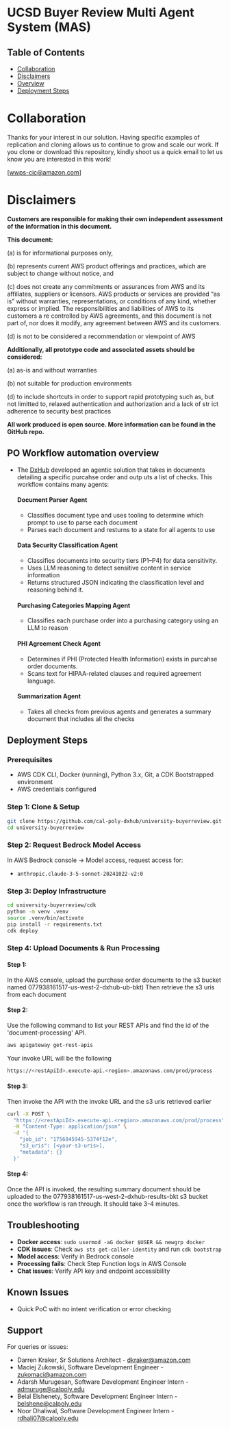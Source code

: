 # UCSD Buyer Review Multi Agent System (MAS)


## Table of Contents
- [Collaboration](#collaboration)
- [Disclaimers](#disclaimers)
- [Overview](#MAS-overview)
- [Deployment Steps](#deployment-steps)



# Collaboration
Thanks for your interest in our solution.  Having specific examples of replication and cloning allows us to continue to grow and scale our work. If you
 clone or download this repository, kindly shoot us a quick email to let us know you are interested in this work!

[wwps-cic@amazon.com]

# Disclaimers

**Customers are responsible for making their own independent assessment of the information in this document.**

**This document:**

(a) is for informational purposes only,

(b) represents current AWS product offerings and practices, which are subject to change without notice, and

(c) does not create any commitments or assurances from AWS and its affiliates, suppliers or licensors. AWS products or services are provided “as is” without warranties, representations, or conditions of any kind, whether express or implied. The responsibilities and liabilities of AWS to its customers a
re controlled by AWS agreements, and this document is not part of, nor does it modify, any agreement between AWS and its customers.

(d) is not to be considered a recommendation or viewpoint of AWS

**Additionally, all prototype code and associated assets should be considered:**

(a) as-is and without warranties

(b) not suitable for production environments

(d) to include shortcuts in order to support rapid prototyping such as, but not limitted to, relaxed authentication and authorization and a lack of str
ict adherence to security best practices

**All work produced is open source. More information can be found in the GitHub repo.**

## PO Workflow automation overview
- The [DxHub](https://dxhub.calpoly.edu/challenges/) developed an agentic solution that takes in documents detailing a specific purcahse order and outp
uts a list of checks. This workflow contains many agents:

    #### Document Parser Agent
    - Classifies document type and uses tooling to determine which prompt to use to parse each document
    - Parses each document and resturns to a state for all agents to use

    #### Data Security Classification Agent
    - Classifies documents into security tiers (P1–P4) for data sensitivity.
    - Uses LLM reasoning to detect sensitive content in service information
    - Returns structured JSON indicating the classification level and reasoning behind it.

    #### Purchasing Categories Mapping Agent
    - Classifies each purchase order into a purchasing category using an LLM to reason

    #### PHI Agreement Check Agent
    - Determines if PHI (Protected Health Information) exists in purcahse order documents.
    - Scans text for HIPAA-related clauses and required agreement language.

    #### Summarization Agent
    - Takes all checks from previous agents and generates a summary document that includes all the checks


## Deployment Steps

### Prerequisites
- AWS CDK CLI, Docker (running), Python 3.x, Git, a CDK Bootstrapped environment
- AWS credentials configured

### Step 1: Clone & Setup
```bash
git clone https://github.com/cal-poly-dxhub/university-buyerreview.git
cd university-buyerreview
```

### Step 2: Request Bedrock Model Access
In AWS Bedrock console → Model access, request access for:
- `anthropic.claude-3-5-sonnet-20241022-v2:0`

### Step 3: Deploy Infrastructure
```bash
cd university-buyerreview/cdk
python -m venv .venv
source .venv/bin/activate
pip install -r requirements.txt
cdk deploy
```

### Step 4: Upload Documents & Run Processing

#### Step 1:
In the AWS console, upload the purchase order documents to the s3 bucket named 077938161517-us-west-2-dxhub-ub-bkt)
Then retrieve the s3 uris from each document

#### Step 2:
Use the following command to list your REST APIs and find the id of the 'document-processing' API.
```bash
aws apigateway get-rest-apis
```

Your invoke URL will be the following
```bash
https://<restApiId>.execute-api.<region>.amazonaws.com/prod/process
```

#### Step 3:
Then invoke the API with the invoke URL and the s3 uris retrieved earlier
```bash
curl -X POST \
  "https://<restApiId>.execute-api.<region>.amazonaws.com/prod/process" \
  -H "Content-Type: application/json" \
  -d '{
    "job_id": "1756845945-5374f12e",
    "s3_uris": [<your-s3-uris>],
    "metadata": {}
  }'
```

#### Step 4:
Once the API is invoked, the resulting summary document should be uploaded to the 077938161517-us-west-2-dxhub-results-bkt s3 bucket once the workflow is ran through. It should take 3-4 minutes.



## Troubleshooting
- **Docker access**: `sudo usermod -aG docker $USER && newgrp docker`
- **CDK issues**: Check `aws sts get-caller-identity` and run `cdk bootstrap`
- **Model access**: Verify in Bedrock console
- **Processing fails**: Check Step Function logs in AWS Console
- **Chat issues**: Verify API key and endpoint accessibility

## Known Issues
- Quick PoC with no intent verification or error checking

## Support
For queries or issues:
- Darren Kraker, Sr Solutions Architect - dkraker@amazon.com
- Maciej Zukowski, Software Development Engineer - zukomaci@amazon.com
- Adarsh Murugesan, Software Development Engineer Intern - admuruge@calpoly.edu
- Belal Elshenety, Software Development Engineer Intern - belshene@calpoly.edu
- Noor Dhaliwal, Software Development Engineer Intern - rdhali07@calpoly.edu